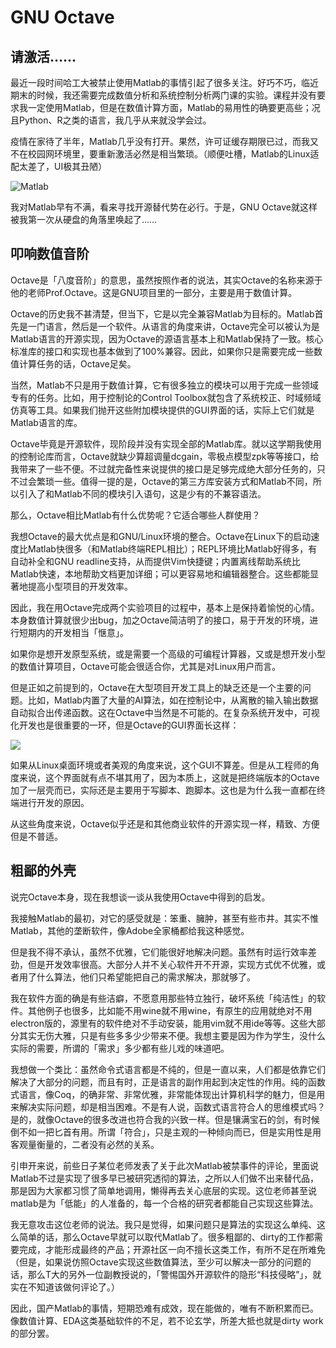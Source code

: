 # GNU Octave

## 请激活……

最近一段时间哈工大被禁止使用Matlab的事情引起了很多关注。好巧不巧，临近期末的时候，我还需要完成数值分析和系统控制分析两门课的实验。课程并没有要求我一定使用Matlab，但是在数值计算方面，Matlab的易用性的确要更高些；况且Python、R之类的语言，我几乎从来就没学会过。

疫情在家待了半年，Matlab几乎没有打开。果然，许可证缓存期限已过，而我又不在校园网环境里，要重新激活必然是相当繁琐。（顺便吐槽，Matlab的Linux适配太差了，UI极其丑陋）

![Matlab](https://cdn.jsdelivr.net/gh/linusboyle/imgupload/upload/2020-06-22-19-14-22-2813.png)

我对Matlab早有不满，看来寻找开源替代势在必行。于是，GNU Octave就这样被我第一次从硬盘的角落里唤起了……

## 叩响数值音阶

Octave是「八度音阶」的意思，虽然按照作者的说法，其实Octave的名称来源于他的老师Prof.Octave。这是GNU项目里的一部分，主要是用于数值计算。

Octave的历史我不甚清楚，但当下，它是以完全兼容Matlab为目标的。Matlab首先是一门语言，然后是一个软件。从语言的角度来讲，Octave完全可以被认为是Matlab语言的开源实现，因为Octave的源语言基本上和Matlab保持了一致。核心标准库的接口和实现也基本做到了100%兼容。因此，如果你只是需要完成一些数值计算任务的话，Octave足矣。

当然，Matlab不只是用于数值计算，它有很多独立的模块可以用于完成一些领域专有的任务。比如，用于控制论的Control Toolbox就包含了系统校正、时域频域仿真等工具。如果我们抛开这些附加模块提供的GUI界面的话，实际上它们就是Matlab语言的库。

Octave毕竟是开源软件，现阶段并没有实现全部的Matlab库。就以这学期我使用的控制论库而言，Octave就缺少算超调量dcgain，零极点模型zpk等等接口，给我带来了一些不便。不过就完备性来说提供的接口是足够完成绝大部分任务的，只不过会繁琐一些。值得一提的是，Octave的第三方库安装方式和Matlab不同，所以引入了和Matlab不同的模块引入语句，这是少有的不兼容语法。

那么，Octave相比Matlab有什么优势呢？它适合哪些人群使用？

我想Octave的最大优点是和GNU/Linux环境的整合。Octave在Linux下的启动速度比Matlab快很多（和Matlab终端REPL相比）；REPL环境比Matlab好得多，有自动补全和GNU readline支持，从而提供Vim快捷键；内置离线帮助系统比Matlab快速，本地帮助文档更加详细；可以更容易地和编辑器整合。这些都能显著地提高小型项目的开发效率。

因此，我在用Octave完成两个实验项目的过程中，基本上是保持着愉悦的心情。本身数值计算就很少出bug，加之Octave简洁明了的接口，易于开发的环境，进行短期内的开发相当「惬意」。

如果你是想开发原型系统，或是需要一个高级的可编程计算器，又或是想开发小型的数值计算项目，Octave可能会很适合你，尤其是对Linux用户而言。

但是正如之前提到的，Octave在大型项目开发工具上的缺乏还是一个主要的问题。比如，Matlab内置了大量的AI算法，如在控制论中，从离散的输入输出数据自动拟合出传递函数。这在Octave中当然是不可能的。在复杂系统开发中，可视化开发也是很重要的一环，但是Octave的GUI界面长这样：

![](https://cdn.jsdelivr.net/gh/linusboyle/imgupload/upload/2020-06-22-19-14-53-1653.png)

如果从Linux桌面环境或者美观的角度来说，这个GUI不算差。但是从工程师的角度来说，这个界面就有点不堪其用了，因为本质上，这就是把终端版本的Octave加了一层壳而已，实际还是主要用于写脚本、跑脚本。这也是为什么我一直都在终端进行开发的原因。

从这些角度来说，Octave似乎还是和其他商业软件的开源实现一样，精致、方便但是不普适。

## 粗鄙的外壳

说完Octave本身，现在我想谈一谈从我使用Octave中得到的启发。

我接触Matlab的最初，对它的感受就是：笨重、臃肿，甚至有些市井。其实不惟Matlab，其他的垄断软件，像Adobe全家桶都给我这种感觉。

但是我不得不承认，虽然不优雅，它们能很好地解决问题。虽然有时运行效率差劲，但是开发效率很高。大部分人并不关心软件开不开源，实现方式优不优雅，或者用了什么算法，他们只希望能把自己的需求解决，那就够了。

我在软件方面的确是有些洁癖，不愿意用那些特立独行，破坏系统「纯洁性」的软件。其他例子也很多，比如能不用wine就不用wine，有原生的应用就绝对不用electron版的，源里有的软件绝对不手动安装，能用vim就不用ide等等。这些大部分其实无伤大雅，只是有些多多少少带来不便。我想主要是因为作为学生，没什么实际的需要，所谓的「需求」多少都有些儿戏的味道吧。

我想做一个类比：虽然命令式语言都是不纯的，但是一直以来，人们都是依靠它们解决了大部分的问题，而且有时，正是语言的副作用起到决定性的作用。纯的函数式语言，像Coq，的确非常、非常优雅，非常能体现出计算机科学的魅力，但是用来解决实际问题，却是相当困难。不是有人说，函数式语言符合人的思维模式吗？是的，就像Octave的很多改进也符合我的兴致一样。但是镶满宝石的剑，有时候倒不如一把匕首有用。所谓「符合」，只是主观的一种倾向而已，但是实用性是用客观量衡量的，二者没有必然的关系。

引申开来说，前些日子某位老师发表了关于此次Matlab被禁事件的评论，里面说Matlab不过是实现了很多早已被研究透彻的算法，之所以人们做不出来替代品，那是因为大家都习惯了简单地调用，懒得再去关心底层的实现。这位老师甚至说matlab是为「低能」的人准备的，每一个合格的研究者都能自己实现这些算法。

我无意攻击这位老师的说法。我只是觉得，如果问题只是算法的实现这么单纯、这么简单的话，那么Octave早就可以取代Matlab了。很多粗鄙的、dirty的工作都需要完成，才能形成最终的产品；开源社区一向不擅长这类工作，有所不足在所难免（但是，如果说仿照Octave实现这些数值算法，至少可以解决一部分的问题的话，那么T大的另外一位副教授说的，「警惕国外开源软件的隐形“科技侵略”」，就实在不知道该做何评论了。）

因此，国产Matlab的事情，短期恐难有成效，现在能做的，唯有不断积累而已。像数值计算、EDA这类基础软件的不足，若不论玄学，所差大抵也就是dirty work的部分罢。
